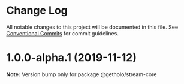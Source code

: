 # Change Log

All notable changes to this project will be documented in this file.
See [Conventional Commits](https://conventionalcommits.org) for commit guidelines.

# 1.0.0-alpha.1 (2019-11-12)

**Note:** Version bump only for package @getholo/stream-core
